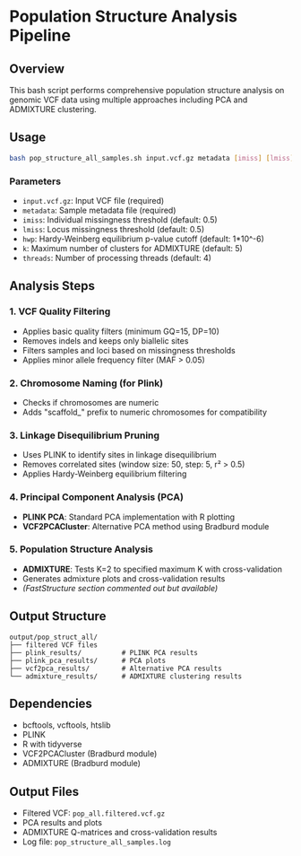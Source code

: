 # Population Structure Analysis Pipeline

## Overview
This bash script performs comprehensive population structure analysis on genomic VCF data using multiple approaches including PCA and ADMIXTURE clustering.

## Usage
```bash
bash pop_structure_all_samples.sh input.vcf.gz metadata [imiss] [lmiss] [hwp] [k] [threads]
```

### Parameters
- `input.vcf.gz`: Input VCF file (required)
- `metadata`: Sample metadata file (required)
- `imiss`: Individual missingness threshold (default: 0.5)
- `lmiss`: Locus missingness threshold (default: 0.5)
- `hwp`: Hardy-Weinberg equilibrium p-value cutoff (default: 1*10^-6)
- `k`: Maximum number of clusters for ADMIXTURE (default: 5)
- `threads`: Number of processing threads (default: 4)

## Analysis Steps

### 1. VCF Quality Filtering
- Applies basic quality filters (minimum GQ=15, DP=10)
- Removes indels and keeps only biallelic sites
- Filters samples and loci based on missingness thresholds
- Applies minor allele frequency filter (MAF > 0.05)

### 2. Chromosome Naming (for Plink)
- Checks if chromosomes are numeric
- Adds "scaffold_" prefix to numeric chromosomes for compatibility

### 3. Linkage Disequilibrium Pruning
- Uses PLINK to identify sites in linkage disequilibrium
- Removes correlated sites (window size: 50, step: 5, r² > 0.5)
- Applies Hardy-Weinberg equilibrium filtering

### 4. Principal Component Analysis (PCA)
- **PLINK PCA**: Standard PCA implementation with R plotting
- **VCF2PCACluster**: Alternative PCA method using Bradburd module

### 5. Population Structure Analysis
- **ADMIXTURE**: Tests K=2 to specified maximum K with cross-validation
- Generates admixture plots and cross-validation results
- *(FastStructure section commented out but available)*

## Output Structure
```
output/pop_struct_all/
├── filtered VCF files
├── plink_results/          # PLINK PCA results
├── plink_pca_results/      # PCA plots
├── vcf2pca_results/        # Alternative PCA results
└── admixture_results/      # ADMIXTURE clustering results
```

## Dependencies
- bcftools, vcftools, htslib
- PLINK
- R with tidyverse
- VCF2PCACluster (Bradburd module)
- ADMIXTURE (Bradburd module)

## Output Files
- Filtered VCF: `pop_all.filtered.vcf.gz`
- PCA results and plots
- ADMIXTURE Q-matrices and cross-validation results
- Log file: `pop_structure_all_samples.log`